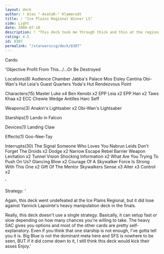 ```yaml
---
layout: deck
author: ! Alex "-AvataR-" Klammrodt
title: ! "Ice Plains Regional Winner LS"
side: Light
date: 2000-07-10
description: ! "This deck took me through thick and thin at the regionals, winning all tourney games, as well leaving me with 6-0."
rating: 4.5
id: 8307
permalink: "/starwarsccg/deck/8307"
---
```

Cards: 

'Objective
Profit From This.../...Or Be Destroyed

Locations(8)
Audience Chamber
Jabba's Palace
Mos Eisley
Cantina
Obi-Wan's Hut
Leia's Guest Quarters
Yoda's Hut
Rendezvous Point

Characters(15)
Master Luke x4
Ben Kenobi x2
EPP Leia x2
EPP Han x2
Taws Khaa x2
ECC Chewie
Wedge Antilles
Harc Seff

Weapons(3)
Anakin's Lightsaber x2
Obi-Wan's Lightsaber

Starships(1)
Lando in Falcon

Devices(1)
Landing Claw

Effects(1)
Goo-Nee-Tay

Interrupts(30)
The Signal
Someone Who Loves You
Nabrun Leids
Don't Forget The Droids x2
Dodge x2
Narrow Escape
Rebel Barrier
Weapon Levitation x2
Tunnel Vision
Shocking Information x2
What Are You Trying To Push On Us?
Glancing Blow x2
Courage Of A Skywalker
Force Is Strong With This One x2
Gift Of The Mentor
Skywalkers
Sense x3
Alter x3
Control x2








'

Strategy: '

Again, this deck went undefeated at the Ice Plains Regional, but it did lose against Yannick Lapointe's heavy manipulation deck in the finals.

Really, this deck doesn't use a single strategy. Basically, it can setup fast or slow depending on how many chances you're willing to take. The heavy SAC gives you options and most of the other cards are pretty self-explanatory. Even if you think that one starship is not enough, I've gotta tell you it is. Big Blue is not the dominant meta here and SFS is nowhere to be seen, BUT if it did come down to it, I still think this deck would kick their asses Enjoy.'
